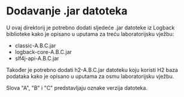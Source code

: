 # Dodavanje .jar datoteka

U ovaj direktorij je potrebno dodati sljedeće .jar datoteke iz Logback biblioteke kako je opisano u uputama za treću laboratorijsku vježbu:

* classic-A.B.C.jar
* logback-core-A.B.C.jar
* slf4j-api-A.B.C.jar 

Također je potrebno dodati h2-A.B.C.jar datoteku koju koristi H2 baza podataka kako je opisano u uputama za osmu laboratorijsku vježbu.

Slova "A", "B" i "C" predstavljaju oznake verzija datoteka.